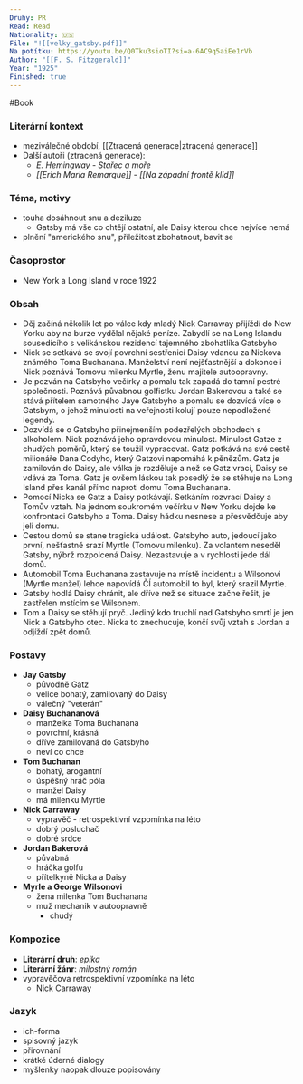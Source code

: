 ```yaml
---
Druhy: PR
Read: Read
Nationality: 🇺🇸
File: "![[velky_gatsby.pdf]]"
Na potítku: https://youtu.be/Q0Tku3sioTI?si=a-6AC9q5aiEe1rVb
Author: "[[F. S. Fitzgerald]]"
Year: "1925"
Finished: true
---
```

#Book
### Literární kontext
- meziválečné období, [[Ztracená generace|ztracená generace]]
- Další autoři (ztracená generace):
	- *E. Hemingway* - *Stařec a moře*
	- *[[Erich Maria Remarque]]* - *[[Na západní frontě klid]]*
### Téma, motivy
- touha dosáhnout snu a deziluze
	- Gatsby má vše co chtějí ostatní, ale Daisy kterou chce nejvíce nemá
- plnění "amerického snu", příležitost zbohatnout, bavit se
### Časoprostor
- New York a Long Island v roce 1922
### Obsah
- Děj začíná několik let po válce kdy mladý Nick Carraway přijíždí do New Yorku aby na burze vydělal nějaké peníze. Zabydlí se na Long Islandu sousedícího s velikánskou rezidencí tajemného zbohatlíka Gatsbyho
- Nick se setkává se svojí povrchní sestřenicí Daisy vdanou za Nickova známého Toma Buchanana. Manželství není nejšťastnější a dokonce i Nick poznává Tomovu milenku Myrtle, ženu majitele autoopravny.
- Je pozván na Gatsbyho večírky a pomalu tak zapadá do tamní pestré společnosti. Poznává půvabnou golfistku Jordan Bakerovou a také se stává přítelem samotného Jaye Gatsbyho a pomalu se dozvídá více o Gatsbym, o jehož minulosti na veřejnosti kolují pouze nepodložené legendy.
- Dozvídá se o Gatsbyho přinejmenším podezřelých obchodech s alkoholem. Nick poznává jeho opravdovou minulost. Minulost Gatze z chudých poměrů, který se toužil vypracovat. Gatz potkává na své cestě milionáře Dana Codyho, který Gatzovi napomáhá k pěnězům. Gatz je zamilován do Daisy, ale válka je rozděluje a než se Gatz vrací, Daisy se vdává za Toma. Gatz je ovšem láskou tak posedlý že se stěhuje na Long Island přes kanál přímo naproti domu Toma Buchanana.
- Pomocí Nicka se Gatz a Daisy potkávají. Setkáním rozvrací Daisy a Tomův vztah. Na jednom soukromém večírku v New Yorku dojde ke konfrontaci Gatsbyho a Toma. Daisy hádku nesnese a přesvědčuje aby jeli domu.
- Cestou domů se stane tragická událost. Gatsbyho auto, jedoucí jako první, nešťastně srazí Myrtle (Tomovu milenku). Za volantem neseděl Gatsby, nýbrž rozpolcená Daisy. Nezastavuje a v rychlosti jede dál domů.
- Automobil Toma Buchanana zastavuje na místě incidentu a Wilsonovi (Myrtle manžel) lehce napovídá ČÍ automobil to byl, který srazil Myrtle.
- Gatsby hodlá Daisy chránit, ale dříve než se situace začne řešit, je zastřelen mstícím se Wilsonem. 
- Tom a Daisy se stěhují pryč. Jediný kdo truchlí nad Gatsbyho smrtí je jen Nick a Gatsbyho otec. Nicka to znechucuje, končí svůj vztah s Jordan a odjíždí zpět domů.
### Postavy
- **Jay Gatsby**
	- původně Gatz
	- velice bohatý, zamilovaný do Daisy
	- válečný "veterán"
- **Daisy Buchananová**
	- manželka Toma Buchanana
	- povrchní, krásná
	- dříve zamilovaná do Gatsbyho
	- neví co chce
- **Tom Buchanan**
	- bohatý, arogantní
	- úspěšný hráč póla
	- manžel Daisy
	- má milenku Myrtle
- **Nick Carraway**
	- vypravěč - retrospektivní vzpomínka na léto
	- dobrý posluchač
	- dobré srdce
- **Jordan Bakerová**
	- půvabná
	- hráčka golfu
	- přítelkyně Nicka a Daisy
- **Myrle a George Wilsonovi**
	- žena milenka Tom Buchanana
	- muž mechanik v autoopravně
		- chudý
### Kompozice
- **Literární druh**: *epika*
- **Literární žánr**: *milostný román*
- vypravěčova retrospektivní vzpomínka na léto
	- Nick Carraway
### Jazyk
- ich-forma
- spisovný jazyk
- přirovnání
- krátké úderné dialogy
- myšlenky naopak dlouze popisovány
